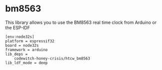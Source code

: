 # bm8563

This library allows you to use the BM8563 real time clock from Arduino or the ESP-IDF

```
[env:node32s]
platform = espressif32
board = node32s
framework = arduino
lib_deps = 
	codewitch-honey-crisis/htcw_bm8563
lib_ldf_mode = deep
```